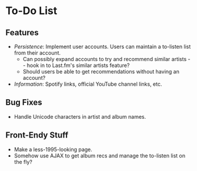 To-Do List
==========

Features
--------
* *Persistence*: Implement user accounts. Users can maintain a to-listen list from their account.
    * Can possibly expand accounts to try and recommend similar artists -- hook in to Last.fm's similar artists feature?
    * Should users be able to get recommendations without having an account?
* *Information*: Spotify links, official YouTube channel links, etc.

Bug Fixes
---------
* Handle Unicode characters in artist and album names.

Front-Endy Stuff
----------------
* Make a less-1995-looking page.
* Somehow use AJAX to get album recs and manage the to-listen list on the fly?
